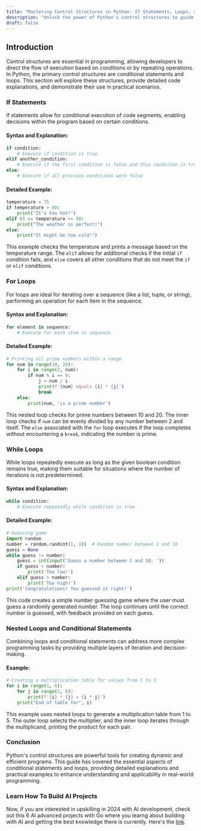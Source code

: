 ```yaml
---
title: "Mastering Control Structures in Python: If Statements, Loops, and More"
description: "Unlock the power of Python's control structures to guide your program's decisions and repetitive tasks. This guide provides a deep dive into if statements, for loops, and while loops with practical examples."
draft: false
---
```


## Introduction

Control structures are essential in programming, allowing developers to direct the flow of execution based on conditions or by repeating operations. In Python, the primary control structures are conditional statements and loops. This section will explore these structures, provide detailed code explanations, and demonstrate their use in practical scenarios.

### If Statements

If statements allow for conditional execution of code segments, enabling decisions within the program based on certain conditions.

#### Syntax and Explanation:
```python
if condition:
    # Execute if condition is true
elif another_condition:
    # Execute if the first condition is false and this condition is true
else:
    # Execute if all previous conditions were false
```

#### Detailed Example:
```python
temperature = 75
if temperature > 80:
    print("It's too hot!")
elif 65 <= temperature <= 80:
    print("The weather is perfect!")
else:
    print("It might be too cold!")
```
This example checks the temperature and prints a message based on the temperature range. The `elif` allows for additional checks if the initial `if` condition fails, and `else` covers all other conditions that do not meet the `if` or `elif` conditions.

### For Loops

For loops are ideal for iterating over a sequence (like a list, tuple, or string), performing an operation for each item in the sequence.

#### Syntax and Explanation:
```python
for element in sequence:
    # Execute for each item in sequence
```

#### Detailed Example:
```python
# Printing all prime numbers within a range
for num in range(10, 20):
    for i in range(2, num):
        if num % i == 0:
            j = num / i
            print(f'{num} equals {i} * {j}')
            break
    else:
        print(num, 'is a prime number')
```
This nested loop checks for prime numbers between 10 and 20. The inner loop checks if `num` can be evenly divided by any number between 2 and itself. The `else` associated with the `for` loop executes if the loop completes without encountering a `break`, indicating the number is prime.

### While Loops

While loops repeatedly execute as long as the given boolean condition remains true, making them suitable for situations where the number of iterations is not predetermined.

#### Syntax and Explanation:
```python
while condition:
    # Execute repeatedly while condition is true
```

#### Detailed Example:
```python
# Guessing game
import random
number = random.randint(1, 10)  # Random number between 1 and 10
guess = None
while guess != number:
    guess = int(input('Guess a number between 1 and 10: '))
    if guess < number:
        print('Too low!')
    elif guess > number:
        print('Too high!')
print('Congratulations! You guessed it right!')
```
This code creates a simple number guessing game where the user must guess a randomly generated number. The loop continues until the correct number is guessed, with feedback provided on each guess.

### Nested Loops and Conditional Statements

Combining loops and conditional statements can address more complex programming tasks by providing multiple layers of iteration and decision-making.

#### Example:
```python
# Creating a multiplication table for values from 1 to 5
for i in range(1, 6):
    for j in range(1, 6):
        print(f'{i} * {j} = {i * j}')
    print("End of table for", i)
```
This example uses nested loops to generate a multiplication table from 1 to 5. The outer loop selects the multiplier, and the inner loop iterates through the multiplicand, printing the product for each pair.

### Conclusion

Python's control structures are powerful tools for creating dynamic and efficient programs. This guide has covered the essential aspects of conditional statements and loops, providing detailed explanations and practical examples to enhance understanding and applicability in real-world programming.

### Learn How To Build AI Projects

Now, if you are interested in upskilling in 2024 with AI development, check out this 6 AI advanced projects with Go where you learng about building with AI and getting the best knowledge there is currently. Here's the [link](https://akhilsharmatech.gumroad.com/l/zgxqq).